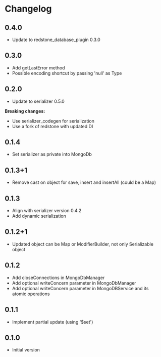 # Changelog

## 0.4.0
- Update to redstone_database_plugin 0.3.0

## 0.3.0
- Add getLastError method
- Possible encoding shortcut by passing 'null' as Type

## 0.2.0
- Update to serializer 0.5.0

**Breaking changes:**

- Use serializer_codegen for serialization
- Use a fork of redstone with updated DI

## 0.1.4
- Set serializer as private into MongoDb

## 0.1.3+1
- Remove cast on object for save, insert and insertAll (could be a Map)

## 0.1.3
- Align with serializer version 0.4.2
- Add dynamic serialization

## 0.1.2+1
- Updated object can be Map or ModifierBuilder, not only Serializable object

## 0.1.2
- Add closeConnections in MongoDbManager
- Add optional writeConcern parameter in MongoDbManager
- Add optional writeConcern parameter in MongoDBService and its atomic operations

## 0.1.1
- Implement partial update (using '$set')

## 0.1.0
- Initial version
